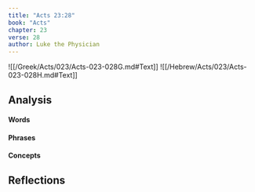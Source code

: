 ```yaml
---
title: "Acts 23:28"
book: "Acts"
chapter: 23
verse: 28
author: Luke the Physician
---
```

![[/Greek/Acts/023/Acts-023-028G.md#Text]]
![[/Hebrew/Acts/023/Acts-023-028H.md#Text]]

## Analysis

#### Words

#### Phrases

#### Concepts

## Reflections
